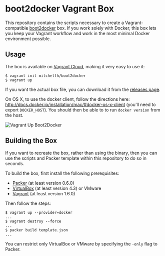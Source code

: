 # boot2docker Vagrant Box

This repository contains the scripts necessary to create a Vagrant-compatible
[boot2docker](https://github.com/steeve/boot2docker) box. If you work solely
with Docker, this box lets you keep your Vagrant workflow and work in the
most minimal Docker environment possible.

## Usage

The box is available on
[Vagrant Cloud](https://vagrantcloud.com/mitchellh/boot2docker), making
it very easy to use it:

    $ vagrant init mitchellh/boot2docker
    $ vagrant up

If you want the actual box file, you can download it from the
[releases page](https://github.com/mitchellh/boot2docker-vagrant-box/releases).

On OS X, to use the docker client, follow the directions here: http://docs.docker.io/installation/mac/#docker-os-x-client (you'll need to export `DOCKER_HOST`). You should then be able to to run `docker version` from the host.

![Vagrant Up Boot2Docker](https://raw.github.com/mitchellh/boot2docker-vagrant-box/master/readme_image.gif)

## Building the Box

If you want to recreate the box, rather than using the binary, then
you can use the scripts and Packer template within this repository to
do so in seconds.

To build the box, first install the following prerequisites:

  * [Packer](http://www.packer.io) (at least version 0.6.0)
  * [VirtualBox](http://www.virtualbox.org) (at least version 4.3) or VMware
  * [Vagrant](http://www.vagrantup.com) (at least version 1.6.0)

Then follow the steps:

```
$ vagrant up --provider=docker
...
$ vagrant destroy --force
...
$ packer build template.json
...
```

You can restrict only VirtualBox or VMware by specifying the `-only` flag
to Packer.
